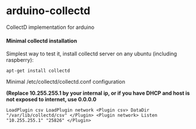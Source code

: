 # arduino-collectd
CollectD implementation for arduino

#### Minimal collectd installation
Simplest way to test it, install collectd server on any ubuntu (including raspberry):


`apt-get install collectd`


Minimal /etc/collectd/collectd.conf configuration


**(Replace 10.255.255.1 by your internal ip, or if you have DHCP and host is not exposed to internet, use 0.0.0.0**


`
LoadPlugin csv
LoadPlugin network
<Plugin csv>
	DataDir "/var/lib/collectd/csv"
</Plugin>
<Plugin network>
	Listen "10.255.255.1" "25826"
</Plugin>
`